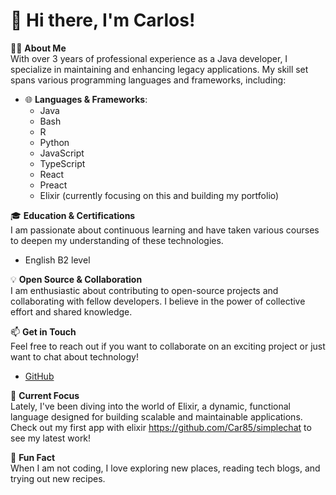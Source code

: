 # 👋 Hi there, I'm Carlos!

👨‍💻 **About Me**  
With over 3 years of professional experience as a Java developer, I specialize in maintaining and enhancing legacy applications. My skill set spans various programming languages and frameworks, including:

- 🌐 **Languages & Frameworks**:
  - Java
  - Bash
  - R
  - Python
  - JavaScript
  - TypeScript
  - React
  - Preact
  - Elixir (currently focusing on this and building my portfolio)

🎓 **Education & Certifications**  
I am passionate about continuous learning and have taken various courses to deepen my understanding of these technologies.

- English B2 level

💡 **Open Source & Collaboration**  
I am enthusiastic about contributing to open-source projects and collaborating with fellow developers. I believe in the power of collective effort and shared knowledge.

📫 **Get in Touch**  
Feel free to reach out if you want to collaborate on an exciting project or just want to chat about technology!

- [GitHub](https://github.com/Car85)

🚀 **Current Focus**  
Lately, I've been diving into the world of Elixir, a dynamic, functional language designed for building scalable and maintainable applications. Check out my first app with elixir https://github.com/Car85/simplechat to see my latest work!

🌟 **Fun Fact**  
When I am not coding, I love exploring new places, reading tech blogs, and trying out new recipes.



